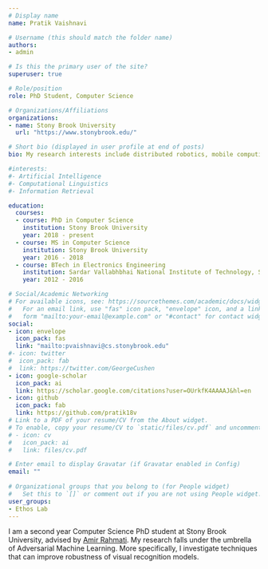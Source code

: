 ```yaml
---
# Display name
name: Pratik Vaishnavi

# Username (this should match the folder name)
authors:
- admin

# Is this the primary user of the site?
superuser: true

# Role/position
role: PhD Student, Computer Science

# Organizations/Affiliations
organizations:
- name: Stony Brook University
  url: "https://www.stonybrook.edu/"

# Short bio (displayed in user profile at end of posts)
bio: My research interests include distributed robotics, mobile computing and programmable matter.

#interests:
#- Artificial Intelligence
#- Computational Linguistics
#- Information Retrieval

education:
  courses:
  - course: PhD in Computer Science
    institution: Stony Brook University
    year: 2018 - present
  - course: MS in Computer Science
    institution: Stony Brook University
    year: 2016 - 2018
  - course: BTech in Electronics Engineering
    institution: Sardar Vallabhbhai National Institute of Technology, Surat
    year: 2012 - 2016

# Social/Academic Networking
# For available icons, see: https://sourcethemes.com/academic/docs/widgets/#icons
#   For an email link, use "fas" icon pack, "envelope" icon, and a link in the
#   form "mailto:your-email@example.com" or "#contact" for contact widget.
social:
- icon: envelope
  icon_pack: fas
  link: "mailto:pvaishnavi@cs.stonybrook.edu"
#- icon: twitter
#  icon_pack: fab
#  link: https://twitter.com/GeorgeCushen
- icon: google-scholar
  icon_pack: ai
  link: https://scholar.google.com/citations?user=OUrkfK4AAAAJ&hl=en
- icon: github
  icon_pack: fab
  link: https://github.com/pratik18v
# Link to a PDF of your resume/CV from the About widget.
# To enable, copy your resume/CV to `static/files/cv.pdf` and uncomment the lines below.  
# - icon: cv
#   icon_pack: ai
#   link: files/cv.pdf

# Enter email to display Gravatar (if Gravatar enabled in Config)
email: ""
  
# Organizational groups that you belong to (for People widget)
#   Set this to `[]` or comment out if you are not using People widget.  
user_groups:
- Ethos Lab
---
```


I am a second year Computer Science PhD student at Stony Brook University, advised by [Amir Rahmati](https://amir.rahmati.com/). My research falls under the umbrella of Adversarial Machine Learning. More specifically, I investigate techniques that can improve robustness of visual recognition models.
